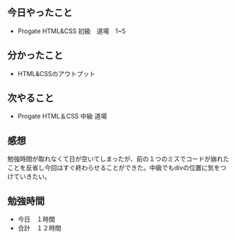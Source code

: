 ## 今日やったこと
- Progate HTML&CSS 初級　道場　1~5
## 分かったこと
- HTML&CSSのアウトプット
## 次やること
- Progate HTML＆CSS 中級 道場
## 感想
勉強時間が取れなくて日が空いてしまったが、前の１つのミスでコードが崩れたことを反省し今回はすぐ終わらせることができた。中級でもdivの位置に気をつけていきたい。
## 勉強時間
- 今日　１時間
- 合計　１２時間

